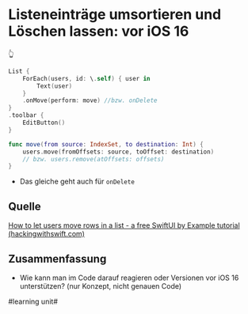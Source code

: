 # Listeneinträge umsortieren und Löschen lassen: vor iOS 16
👆


```swift
List {
	ForEach(users, id: \.self) { user in
		Text(user)
	}
	.onMove(perform: move) //bzw. onDelete
}
.toolbar {
	EditButton()
}
```

```swift
func move(from source: IndexSet, to destination: Int) {
	users.move(fromOffsets: source, toOffset: destination)
	// bzw. users.remove(atOffsets: offsets)
}
```

- Das gleiche geht auch für `onDelete`


## Quelle

[How to let users move rows in a list - a free SwiftUI by Example tutorial (hackingwithswift.com)][1]

## Zusammenfassung
- Wie kann man im Code darauf reagieren oder Versionen vor iOS 16 unterstützen? (nur Konzept, nicht genauen Code)

[1]:	https://www.hackingwithswift.com/quick-start/swiftui/how-to-let-users-move-rows-in-a-list

#learning unit#